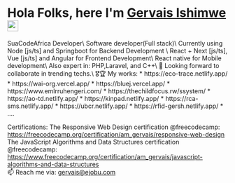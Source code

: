 
<h1 align="">Hola Folks, here I'm <a href="https://phelixdusengimanaweb.vercel.app/" target="__blank">Gervais Ishimwe</a> <img width="25px" src="https://raw.githubusercontent.com/blackcater/blackcater/master/images/Hi.gif" alt="Hi from Gersh"/></h1>
SuaCodeAfrica Developer\
Software developer(Full stack)\
Currently using Node [js/ts] and Springboot for Backend Development \
React + Next [js/ts], Vue [js/ts] and Angular for Frontend Development\
React native for Mobile development\
Also expert in: PHP,Laravel, and C++\
👯 Looking forward to collaborate in trending techs.\
🎖🏆 My works:
* https://eco-trace.netlify.app/  
* https://wai-org.vercel.app/ 
* https://bluej.vercel.app/
* https://www.emlrruhengeri.com/
* https://thechildfocus.rw/ssystem/ 
* https://ao-td.netlify.app/ 
* https://kinpad.netlify.app/
* https://rca-sms.netlify.app/
* https://ubcr.netlify.app/
* https://rfid-gersh.netlify.app/
* ....

Certifications: 
The Responsive Web Design certification @freecodecamp: https://freecodecamp.org/certification/am_gervais/responsive-web-design \
The JavaScript Algorithms and Data Structures certification @freecodecamp: https://www.freecodecamp.org/certification/am_gervais/javascript-algorithms-and-data-structures \
📫 Reach me via: gervais@ejobu.com
